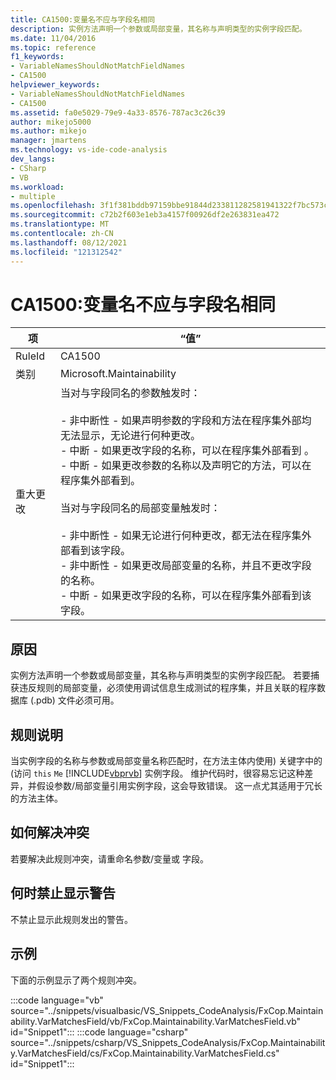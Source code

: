 ```yaml
---
title: CA1500:变量名不应与字段名相同
description: 实例方法声明一个参数或局部变量，其名称与声明类型的实例字段匹配。
ms.date: 11/04/2016
ms.topic: reference
f1_keywords:
- VariableNamesShouldNotMatchFieldNames
- CA1500
helpviewer_keywords:
- VariableNamesShouldNotMatchFieldNames
- CA1500
ms.assetid: fa0e5029-79e9-4a33-8576-787ac3c26c39
author: mikejo5000
ms.author: mikejo
manager: jmartens
ms.technology: vs-ide-code-analysis
dev_langs:
- CSharp
- VB
ms.workload:
- multiple
ms.openlocfilehash: 3f1f381bddb97159bbe91844d233811282581941322f7bc573ce3b521eabd00b
ms.sourcegitcommit: c72b2f603e1eb3a4157f00926df2e263831ea472
ms.translationtype: MT
ms.contentlocale: zh-CN
ms.lasthandoff: 08/12/2021
ms.locfileid: "121312542"
---
```

# <a name="ca1500-variable-names-should-not-match-field-names"></a>CA1500:变量名不应与字段名相同

|项|“值”|
|-|-|
|RuleId|CA1500|
|类别|Microsoft.Maintainability|
|重大更改|当对与字段同名的参数触发时：<br /><br /> - 非中断性 - 如果声明参数的字段和方法在程序集外部均无法显示，无论进行何种更改。<br />- 中断 - 如果更改字段的名称，可以在程序集外部看到 。<br />- 中断 - 如果更改参数的名称以及声明它的方法，可以在程序集外部看到。<br /><br /> 当对与字段同名的局部变量触发时：<br /><br /> - 非中断性 - 如果无论进行何种更改，都无法在程序集外部看到该字段。<br />- 非中断性 - 如果更改局部变量的名称，并且不更改字段的名称。<br />- 中断 - 如果更改字段的名称，可以在程序集外部看到该字段。|

## <a name="cause"></a>原因

实例方法声明一个参数或局部变量，其名称与声明类型的实例字段匹配。 若要捕获违反规则的局部变量，必须使用调试信息生成测试的程序集，并且关联的程序数据库 (.pdb) 文件必须可用。

## <a name="rule-description"></a>规则说明

当实例字段的名称与参数或局部变量名称匹配时，在方法主体内使用) 关键字中的 (访问 `this` `Me` [!INCLUDE[vbprvb](../code-quality/includes/vbprvb_md.md)] 实例字段。 维护代码时，很容易忘记这种差异，并假设参数/局部变量引用实例字段，这会导致错误。 这一点尤其适用于冗长的方法主体。

## <a name="how-to-fix-violations"></a>如何解决冲突

若要解决此规则冲突，请重命名参数/变量或 字段。

## <a name="when-to-suppress-warnings"></a>何时禁止显示警告

不禁止显示此规则发出的警告。

## <a name="example"></a>示例

下面的示例显示了两个规则冲突。

:::code language="vb" source="../snippets/visualbasic/VS_Snippets_CodeAnalysis/FxCop.Maintainability.VarMatchesField/vb/FxCop.Maintainability.VarMatchesField.vb" id="Snippet1":::
:::code language="csharp" source="../snippets/csharp/VS_Snippets_CodeAnalysis/FxCop.Maintainability.VarMatchesField/cs/FxCop.Maintainability.VarMatchesField.cs" id="Snippet1":::
